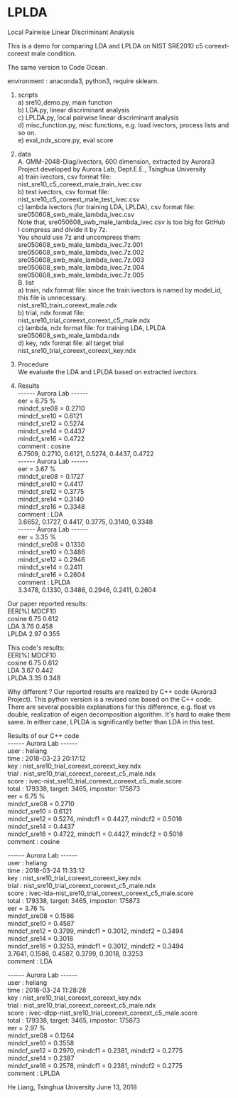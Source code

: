 # LPLDA
Local Pairwise Linear Discriminant Analysis

This is a demo for comparing LDA and LPLDA on NIST SRE2010 c5 coreext-coreext male condition.

The same version to Code Ocean.

environment : anaconda3, python3, require sklearn.

1. scripts \
a) sre10_demo.py, main function \
b) LDA.py, linear discriminant analysis \
c) LPLDA.py, local pairwise linear discriminant analysis \
d) misc_function.py, misc functions, e.g. load ivectors, process lists and so on. \
e) eval_ndx_score.py, eval score

2. data \
A. GMM-2048-Diag/ivectors, 600 dimension, extracted by Aurora3 Project developed by Aurora Lab, Dept.E.E., Tsinghua University \
a) train ivectors, csv format file:  \
   nist_sre10_c5_coreext_male_train_ivec.csv \
b) test ivectors, csv format file:  \
   nist_sre10_c5_coreext_male_test_ivec.csv \
c) lambda ivectors (for training LDA, LPLDA), csv format file:  \
   sre050608_swb_male_lambda_ivec.csv \
   Note that, sre050608_swb_male_lambda_ivec.csv is too big for GitHub \
   I compress and divide it by 7z. \
   You should use 7z and uncompress them: \
   sre050608_swb_male_lambda_ivec.7z.001 \
   sre050608_swb_male_lambda_ivec.7z.002 \
   sre050608_swb_male_lambda_ivec.7z.003 \
   sre050608_swb_male_lambda_ivec.7z.004 \
   sre050608_swb_male_lambda_ivec.7z.005 \
B. list \
a) train, ndx format file: since the train ivectors is named by model_id, this file is unnecessary. \
   nist_sre10_train_coreext_male.ndx \
b) trial, ndx format file: \
   nist_sre10_trial_coreext_coreext_c5_male.ndx \
c) lambda, ndx format file: for training LDA, LPLDA \
   sre050608_swb_male_lambda.ndx \
d) key, ndx format file: all target trial \
   nist_sre10_trial_coreext_coreext_key.ndx

3. Procedure \
We evaluate the LDA and LPLDA based on extracted ivectors.

4. Results \
------ Aurora Lab ------ \
eer = 6.75 % \
mindcf_sre08 = 0.2710 \
mindcf_sre10 = 0.6121 \
mindcf_sre12 = 0.5274 \
mindcf_sre14 = 0.4437 \
mindcf_sre16 = 0.4722 \
comment : cosine \
6.7509, 0.2710, 0.6121, 0.5274, 0.4437, 0.4722 \
------ Aurora Lab ------ \
eer = 3.67 % \
mindcf_sre08 = 0.1727 \
mindcf_sre10 = 0.4417 \
mindcf_sre12 = 0.3775 \
mindcf_sre14 = 0.3140 \
mindcf_sre16 = 0.3348 \
comment : LDA \
3.6652, 0.1727, 0.4417, 0.3775, 0.3140, 0.3348 \
------ Aurora Lab ------ \
eer = 3.35 % \
mindcf_sre08 = 0.1330 \
mindcf_sre10 = 0.3486 \
mindcf_sre12 = 0.2946 \
mindcf_sre14 = 0.2411 \
mindcf_sre16 = 0.2604 \
comment : LPLDA \
3.3478, 0.1330, 0.3486, 0.2946, 0.2411, 0.2604


Our paper reported results: \
       EER[%] MDCF10 \
cosine 6.75   0.612 \
LDA    3.76   0.458 \
LPLDA  2.97   0.355 

This code's results: \
       EER[%] MDCF10 \
cosine 6.75   0.612 \
LDA    3.67   0.442 \
LPLDA  3.35   0.348 

Why different ? Our reported results are realized by C++ code (Aurora3 Project). 
This python version is a revised one based on the C++ code.
There are several possible explanations for this difference, 
e.g. float vs double, realization of eigen decomposition algorithm.
It's hard to make them same. 
In either case, LPLDA is significantly better than LDA in this test.

Results of our C++ code \
------ Aurora Lab ------ \
user  : heliang \
time  : 2018-03-23 20:17:12 \
key   : nist_sre10_trial_coreext_coreext_key.ndx \
trial : nist_sre10_trial_coreext_coreext_c5_male.ndx \
score : ivec-nist_sre10_trial_coreext_coreext_c5_male.score \
total : 179338, target: 3465, impostor: 175873 \
eer = 6.75 % \
mindcf_sre08 = 0.2710 \
mindcf_sre10 = 0.6121 \
mindcf_sre12 = 0.5274, mindcf1 = 0.4427, mindcf2 = 0.5016 \
mindcf_sre14 = 0.4437 \
mindcf_sre16 = 0.4722, mindcf1 = 0.4427, mindcf2 = 0.5016 \
comment : cosine 
 
------ Aurora Lab ------ \
user  : heliang \
time  : 2018-03-24 11:33:12 \
key   : nist_sre10_trial_coreext_coreext_key.ndx \
trial : nist_sre10_trial_coreext_coreext_c5_male.ndx \
score : ivec-lda-nist_sre10_trial_coreext_coreext_c5_male.score \
total : 179338, target: 3465, impostor: 175873 \
eer = 3.76 % \
mindcf_sre08 = 0.1586 \
mindcf_sre10 = 0.4587 \
mindcf_sre12 = 0.3799, mindcf1 = 0.3012, mindcf2 = 0.3494 \
mindcf_sre14 = 0.3018 \
mindcf_sre16 = 0.3253, mindcf1 = 0.3012, mindcf2 = 0.3494 \
3.7641, 0.1586, 0.4587, 0.3799, 0.3018, 0.3253 \
comment : LDA 
 
------ Aurora Lab ------ \
user  : heliang \
time  : 2018-03-24 11:28:28 \
key   : nist_sre10_trial_coreext_coreext_key.ndx \
trial : nist_sre10_trial_coreext_coreext_c5_male.ndx \
score : ivec-dlpp-nist_sre10_trial_coreext_coreext_c5_male.score \
total : 179338, target: 3465, impostor: 175873 \
eer = 2.97 % \
mindcf_sre08 = 0.1264 \
mindcf_sre10 = 0.3558 \
mindcf_sre12 = 0.2970, mindcf1 = 0.2381, mindcf2 = 0.2775 \
mindcf_sre14 = 0.2387 \
mindcf_sre16 = 0.2578, mindcf1 = 0.2381, mindcf2 = 0.2775 \
comment : LPLDA 

He Liang, Tsinghua University
June 13, 2018